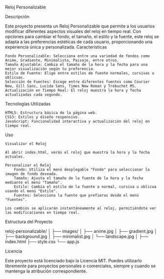 Reloj Personalizable

Descripción

Este proyecto presenta un Reloj Personalizable que permite a los usuarios modificar diferentes aspectos visuales del reloj en tiempo real. Con opciones para cambiar el fondo, el tamaño, el estilo y la fuente, este reloj se adapta a las preferencias estéticas de cada usuario, proporcionando una experiencia única y personalizada.
Características

    Fondo Personalizable: Selecciona entre una variedad de fondos como Anime, Gradiente, Minimalista, Paisaje, entre otros.
    Tamaño Ajustable: Cambia el tamaño de la hora y la fecha para una mejor visualización según tu preferencia.
    Estilo de Fuente: Elige entre estilos de fuente normales, cursivas u oblicuas.
    Selección de Fuentes: Escoge entre diferentes fuentes como Courier New, Gill Sans, Lucida Sans, Times New Roman y Trebuchet MS.
    Actualización en Tiempo Real: El reloj muestra la hora y fecha actualizadas cada segundo.

Tecnologías Utilizadas

    HTML5: Estructura básica de la página web.
    CSS3: Estilos y diseño responsivo.
    JavaScript: Funcionalidad interactiva y actualización del reloj en tiempo real.

Uso

    Visualizar el Reloj

    Al abrir index.html, verás el reloj que muestra la hora y la fecha actuales.

    Personalizar el Reloj
        Fondo: Utiliza el menú desplegable "Fondo" para seleccionar la imagen de fondo deseada.
        Tamaño: Ajusta el tamaño de la fuente de la hora y la fecha mediante el menú "Tamaño".
        Estilo: Cambia el estilo de la fuente a normal, cursiva u oblicua usando el menú "Estilo".
        Fuentes: Selecciona la fuente que prefieras desde el menú "Fuentes".

    Los cambios se aplicarán instantáneamente al reloj, permitiéndote ver las modificaciones en tiempo real.

Estructura del Proyecto

reloj-personalizable/
│
├── images/
│   ├── anime.jpg
│   ├── gradient.jpg
│   ├── background.jpg
│   ├── minimalist.jpg
│   └── landscape.jpg
│
├── index.html
├── style.css
└── app.js

Licencia

Este proyecto está licenciado bajo la Licencia MIT. Puedes utilizarlo libremente para proyectos personales o comerciales, siempre y cuando se mantenga la atribución correspondiente.
